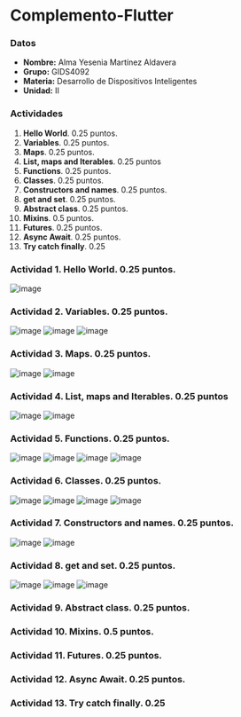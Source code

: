 # Complemento-Flutter
### Datos

- **Nombre:** Alma Yesenia Martínez Aldavera  
- **Grupo:** GIDS4092  
- **Materia:** Desarrollo de Dispositivos Inteligentes  
- **Unidad:** II

### Actividades

1. **Hello World**. 0.25 puntos.
2. **Variables**. 0.25 puntos.
3. **Maps**. 0.25 puntos.
4. **List, maps and Iterables**. 0.25 puntos
5. **Functions**. 0.25 puntos.
6. **Classes**. 0.25 puntos.
7. **Constructors and names**. 0.25 puntos.
8. **get and set**. 0.25 puntos.
9. **Abstract class**. 0.25 puntos.
10. **Mixins**. 0.5 puntos.
11. **Futures**. 0.25 puntos.
12. **Async Await**. 0.25 puntos.
13. **Try catch finally**. 0.25

### Actividad 1. **Hello World**. 0.25 puntos.
![image](https://github.com/YeseniaMartinez24/Complemento-Flutter/assets/114689978/0ae28a86-7f3c-4785-bd26-e5dc581d0f7a)

### Actividad 2. **Variables**. 0.25 puntos.
![image](https://github.com/YeseniaMartinez24/Complemento-Flutter/assets/114689978/54e69017-2ded-4558-a24c-43d3a2058d2e)
![image](https://github.com/YeseniaMartinez24/Complemento-Flutter/assets/114689978/60043172-0948-4970-b4c6-bcad1184b753)
![image](https://github.com/YeseniaMartinez24/Complemento-Flutter/assets/114689978/b9c9c475-ad9b-4b3d-be54-7eaa7fae33bc)

### Actividad 3. **Maps**. 0.25 puntos.
![image](https://github.com/YeseniaMartinez24/Complemento-Flutter/assets/114689978/f8ee3c9b-cce8-4278-b408-a7f27d0ea96a)
![image](https://github.com/YeseniaMartinez24/Complemento-Flutter/assets/114689978/0c8aa085-eff2-45c9-b7bc-8ab65d360415)


### Actividad 4. **List, maps and Iterables**. 0.25 puntos
![image](https://github.com/YeseniaMartinez24/Complemento-Flutter/assets/114689978/e3d2f0ad-d3b2-407a-a174-7b393444c4dc)
![image](https://github.com/YeseniaMartinez24/Complemento-Flutter/assets/114689978/11682969-b56a-485e-bbc0-c52e8aeeca78)

### Actividad 5. **Functions**. 0.25 puntos.
![image](https://github.com/YeseniaMartinez24/Complemento-Flutter/assets/114689978/dfd21d7a-b865-42ce-93b9-7af1f52fe424)
![image](https://github.com/YeseniaMartinez24/Complemento-Flutter/assets/114689978/4436d461-d7ee-40c3-8238-332751ee6080)
![image](https://github.com/YeseniaMartinez24/Complemento-Flutter/assets/114689978/920ac39d-114b-4ec7-ac8e-ed8baf215107)
![image](https://github.com/YeseniaMartinez24/Complemento-Flutter/assets/114689978/e6a23589-f736-4d46-a55b-8dbcc51e1340)

### Actividad 6. **Classes**. 0.25 puntos.
![image](https://github.com/YeseniaMartinez24/Complemento-Flutter/assets/114689978/9264cc36-cb25-4fa3-906c-06ed685d59d7)
![image](https://github.com/YeseniaMartinez24/Complemento-Flutter/assets/114689978/f364538f-6dab-4b9d-9454-68be5d492983)
![image](https://github.com/YeseniaMartinez24/Complemento-Flutter/assets/114689978/ed4c0adc-13a6-497b-b9c1-53179079bb43)
![image](https://github.com/YeseniaMartinez24/Complemento-Flutter/assets/114689978/a7b2ae0a-d2bf-44e7-86e1-ff9e46919421)

### Actividad 7. **Constructors and names**. 0.25 puntos.
![image](https://github.com/YeseniaMartinez24/Complemento-Flutter/assets/114689978/f89fd419-e35b-40d1-a4aa-583227b4e72f)
![image](https://github.com/user-attachments/assets/1e06c05e-dd10-4041-aff9-31bab6c3559d)

### Actividad 8. **get and set**. 0.25 puntos.
![image](https://github.com/user-attachments/assets/1f0dd88c-9cc9-44cf-8983-ee64000e513b)
![image](https://github.com/user-attachments/assets/2842b29b-4be4-43d7-9aea-302fac109284)
![image](https://github.com/user-attachments/assets/b9f3c7f0-131d-46f8-bb8c-9e85ab57e974)

### Actividad 9. **Abstract class**. 0.25 puntos.

### Actividad 10. **Mixins**. 0.5 puntos.
### Actividad 11. **Futures**. 0.25 puntos.
### Actividad 12. **Async Await**. 0.25 puntos.
### Actividad 13. **Try catch finally**. 0.25

